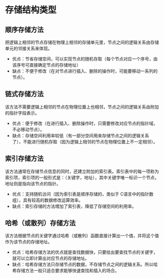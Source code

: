 # 存储结构类型


## 顺序存储方法
把逻辑上相邻的节点存储在物理上相邻的存储单元里，节点之间的逻辑关系由存储单元的邻接关系来体现。

- 优点：节省存储空间，可以实现节点的随机存取（每个节点对应一个序号，由该序号可直接确定节点的存储地址）
- 缺点：不便于修改（在对节点进行插入、删除的操作时，可能要移动一系列的节点）。


## 链式存储方法
该方法不需要逻辑上相邻的节点在物理位置上也相邻，节点之间的逻辑关系由附加的指针字段表示。

- 优点：便于修改（在进行插入、删除操作时，只需要修改对应节点的指针域，不必移动节点）。
- 缺点：存储空间利用率较低（有一部分空间用来存储节点之间的逻辑关系了），不能进行随机存取（因为逻辑上相邻的节点在物理位置上不一定相邻）。


## 索引存储方法
该方法通常在存储节点信息的同时，还建立附加的索引表。索引表中的每一项称为索引项，索引项的一般形式是：（关键字，地址），其中关键字唯一标识一个节点，地址则是指向该节点的指针。

- 优点：支持随机访问（因为索引表是顺序存储的，类似于 C语言中的指针数组），具有较高的数据修改运算效率。
- 缺点：索引存储的方法增加了索引表，降低了存储空间的利用率。


## 哈希（或散列）存储方法
该方法根据节点的关键字通过哈希（或散列）函数直接计算出一个值，并将这个值作为该节点的存储地址。

- 优点：哈希存储方法的优点就是查找数据快，只要给出要查找节点的关键字，就可以立即计算出对应节点的存储地址。
- 缺点：哈希存储方法只存储节点的数据，不存储节点之间的逻辑关系。所以哈希存储方法一般只适合要求能够快速查找和插入的场合。
